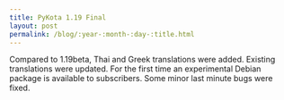 ```yaml
---
title: PyKota 1.19 Final
layout: post
permalink: /blog/:year-:month-:day-:title.html
---
```


Compared to 1.19beta, Thai and Greek translations were added. Existing translations were updated. For the first time an experimental Debian package is available to subscribers. Some minor last minute bugs were fixed.

